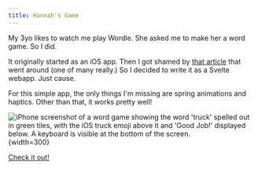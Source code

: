 ```yaml
---
title: Hannah's Game
---
```


My 3yo likes to watch me play Wordle. She asked me to make her a word game. So I did.

It originally started as an iOS app. Then I got shamed by [that article](https://rogueengine.io/blog/your-app-should-have-been-a-website) that went around (one of many really.) So I decided to write it as a Svelte webapp. Just cause.

For this simple app, the only things I'm missing are spring animations and haptics. Other than that, it works pretty well!

![iPhone screenshot of a word game showing the word 'truck' spelled out in green tiles, with the iOS truck emoji above it and 'Good Job!' displayed below. A keyboard is visible at the bottom of the screen.](/media/hannahs-game.png){width=300}

[Check it out!](https://hannahsgame.samwarnick.com)
